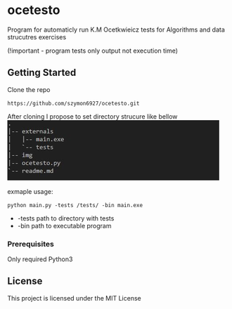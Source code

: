 # ocetesto

Program for automaticly run K.M Ocetkwieicz tests for
Algorithms and data strucutres exercises

(!important - program tests only output not execution time)

## Getting Started
Clone the repo
```
https://github.com/szymon6927/ocetesto.git
```
After cloning I propose to set directory strucure like bellow
![Example directory strucutre](/img/structure.JPG) 

exmaple usage:
```
python main.py -tests /tests/ -bin main.exe
```
* -tests path to directory with tests
* -bin path to executable program


### Prerequisites

Only required Python3


## License

This project is licensed under the MIT License
